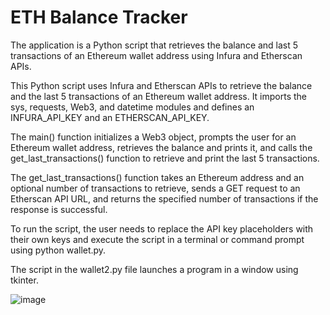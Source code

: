 # ETH Balance Tracker
The application is a Python script that retrieves the balance and last 5 transactions of an Ethereum wallet address using Infura and Etherscan APIs.

This Python script uses Infura and Etherscan APIs to retrieve the balance and the last 5 transactions of an Ethereum wallet address. It imports the sys, requests, Web3, and datetime modules and defines an INFURA_API_KEY and an ETHERSCAN_API_KEY.

The main() function initializes a Web3 object, prompts the user for an Ethereum wallet address, retrieves the balance and prints it, and calls the get_last_transactions() function to retrieve and print the last 5 transactions.

The get_last_transactions() function takes an Ethereum address and an optional number of transactions to retrieve, sends a GET request to an Etherscan API URL, and returns the specified number of transactions if the response is successful.

To run the script, the user needs to replace the API key placeholders with their own keys and execute the script in a terminal or command prompt using python wallet.py.

The script in the wallet2.py file launches a program in a window using tkinter.

![image](https://user-images.githubusercontent.com/96372115/232220545-90cda8ae-2d14-46cc-a6d8-680e38ac9aaa.png)
